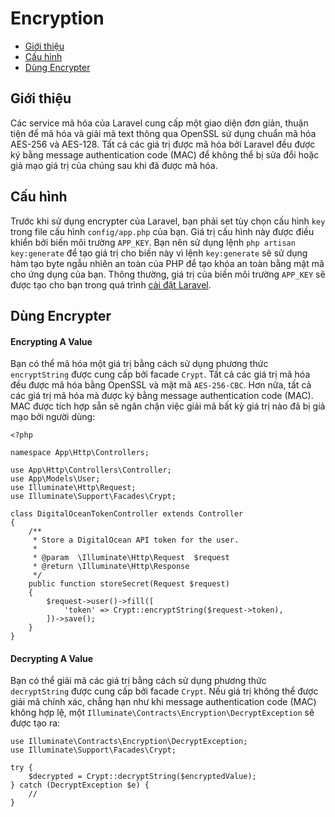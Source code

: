 # Encryption

- [Giới thiệu](#introduction)
- [Cấu hình](#configuration)
- [Dùng Encrypter](#using-the-encrypter)

<a name="introduction"></a>
## Giới thiệu

Các service mã hóa của Laravel cung cấp một giao diện đơn giản, thuận tiện để mã hóa và giải mã text thông qua OpenSSL sử dụng chuẩn mã hóa AES-256 và AES-128. Tất cả các giá trị được mã hóa bởi Laravel đều được ký bằng message authentication code (MAC) để không thể bị sửa đổi hoặc giả mạo giá trị của chúng sau khi đã được mã hóa.

<a name="configuration"></a>
## Cấu hình

Trước khi sử dụng encrypter của Laravel, bạn phải set tùy chọn cấu hình `key` trong file cấu hình `config/app.php` của bạn. Giá trị cấu hình này được điều khiển bởi biến môi trường `APP_KEY`. Bạn nên sử dụng lệnh `php artisan key:generate` để tạo giá trị cho biến này vì lệnh `key:generate` sẽ sử dụng hàm tạo byte ngẫu nhiên an toàn của PHP để tạo khóa an toàn bằng mật mã cho ứng dụng của bạn. Thông thường, giá trị của biến môi trường `APP_KEY` sẽ được tạo cho bạn trong quá trình [cài đặt Laravel](/docs/{{version}}/installation).

<a name="using-the-encrypter"></a>
## Dùng Encrypter

<a name="encrypting-a-value"></a>
#### Encrypting A Value

Bạn có thể mã hóa một giá trị bằng cách sử dụng phương thức `encryptString` được cung cấp bởi facade `Crypt`. Tất cả các giá trị mã hóa đều được mã hóa bằng OpenSSL và mật mã `AES-256-CBC`. Hơn nữa, tất cả các giá trị mã hóa mà được ký bằng message authentication code (MAC). MAC được tích hợp sẵn sẽ ngăn chặn việc giải mã bất kỳ giá trị nào đã bị giả mạo bởi người dùng:

    <?php

    namespace App\Http\Controllers;

    use App\Http\Controllers\Controller;
    use App\Models\User;
    use Illuminate\Http\Request;
    use Illuminate\Support\Facades\Crypt;

    class DigitalOceanTokenController extends Controller
    {
        /**
         * Store a DigitalOcean API token for the user.
         *
         * @param  \Illuminate\Http\Request  $request
         * @return \Illuminate\Http\Response
         */
        public function storeSecret(Request $request)
        {
            $request->user()->fill([
                'token' => Crypt::encryptString($request->token),
            ])->save();
        }
    }

<a name="decrypting-a-value"></a>
#### Decrypting A Value

Bạn có thể giải mã các giá trị bằng cách sử dụng phương thức `decryptString` được cung cấp bởi facade `Crypt`. Nếu giá trị không thể được giải mã chính xác, chẳng hạn như khi message authentication code (MAC) không hợp lệ, một `Illuminate\Contracts\Encryption\DecryptException` sẽ được tạo ra:

    use Illuminate\Contracts\Encryption\DecryptException;
    use Illuminate\Support\Facades\Crypt;

    try {
        $decrypted = Crypt::decryptString($encryptedValue);
    } catch (DecryptException $e) {
        //
    }
